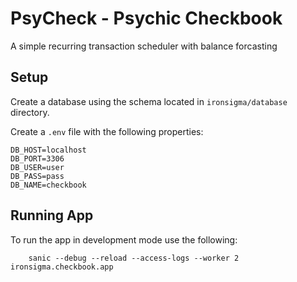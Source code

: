 # PsyCheck - Psychic Checkbook

A simple recurring transaction scheduler with balance forcasting


## Setup

Create a database using the schema located in `ironsigma/database` directory.

Create a `.env` file with the following properties:

``` properties
DB_HOST=localhost
DB_PORT=3306
DB_USER=user
DB_PASS=pass
DB_NAME=checkbook
```

## Running App

To run the app in development mode use the following:

``` shell
    sanic --debug --reload --access-logs --worker 2 ironsigma.checkbook.app
```

